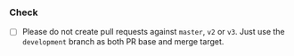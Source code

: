 ### Check

- [ ] Please do not create pull requests against ``master``, ``v2`` or ``v3``. Just use the `development` branch as both PR base and merge target.
